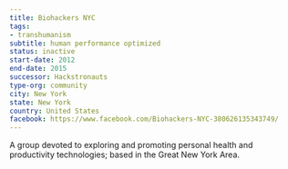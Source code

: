 ```yaml
---
title: Biohackers NYC
tags:
- transhumanism
subtitle: human performance optimized
status: inactive
start-date: 2012
end-date: 2015
successor: Hackstronauts
type-org: community
city: New York
state: New York
country: United States
facebook: https://www.facebook.com/Biohackers-NYC-380626135343749/
---
```


A group devoted to exploring and promoting personal health and productivity technologies; based in the Great New York Area.
